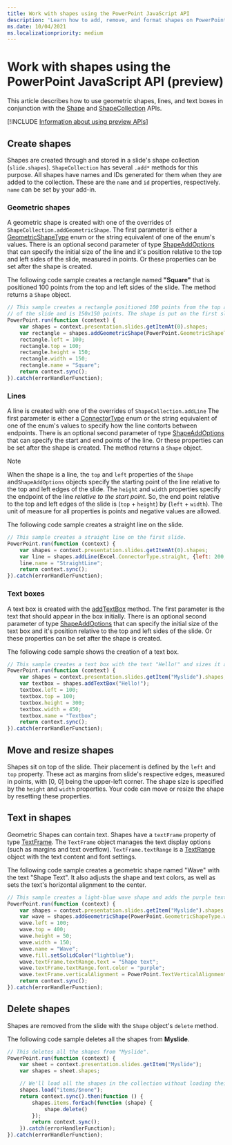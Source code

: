 ```yaml
---
title: Work with shapes using the PowerPoint JavaScript API
description: 'Learn how to add, remove, and format shapes on PowerPoint slides.'
ms.date: 10/04/2021
ms.localizationpriority: medium
---
```


# Work with shapes using the PowerPoint JavaScript API (preview)

This article describes how to use geometric shapes, lines, and text boxes in conjunction with the [Shape](/javascript/api/powerpoint/poweroint.shape) and [ShapeCollection](/javascript/api/powerpoint/poweroint.shapecollection) APIs.

[!INCLUDE [Information about using preview APIs](../includes/using-preview-apis-host.md)]

## Create shapes

Shapes are created through and stored in a slide's shape collection (`slide.shapes`). `ShapeCollection` has several `.add*` methods for this purpose. All shapes have names and IDs generated for them when they are added to the collection. These are the `name` and `id` properties, respectively. `name` can be set by your add-in.

### Geometric shapes

A geometric shape is created with one of the overrides of `ShapeCollection.addGeometricShape`. The first parameter is either a [GeometricShapeType](/javascript/api/powerpoint/poweroint.geometricshapetype) enum or the string equivalent of one of the enum's values. There is an optional second parameter of type [ShapeAddOptions](/javascript/api/powerpoint/poweroint.shapeaddoptions) that can specify the initial size of the line and it's position relative to the top and left sides of the slide, measured in points. Or these properties can be set after the shape is created.

The following code sample creates a rectangle named **"Square"** that is positioned 100 points from the top and left sides of the slide. The method returns a `Shape` object.

```js
// This sample creates a rectangle positioned 100 points from the top and left sides
// of the slide and is 150x150 points. The shape is put on the first slide.
PowerPoint.run(function (context) {
    var shapes = context.presentation.slides.getItemAt(0).shapes;
    var rectangle = shapes.addGeometricShape(PowerPoint.GeometricShapeType.rectangle);
    rectangle.left = 100;
    rectangle.top = 100;
    rectangle.height = 150;
    rectangle.width = 150;
    rectangle.name = "Square";
    return context.sync();
}).catch(errorHandlerFunction);
```

### Lines

A line is created with one of the overrides of `ShapeCollection.addLine` The first parameter is either a [ConnectorType](/javascript/api/powerpoint/poweroint.connectortype) enum or the string equivalent of one of the enum's values to specify how the line contorts between endpoints. There is an optional second parameter of type [ShapeAddOptions](/javascript/api/powerpoint/poweroint.shapeaddoptions) that can specify the start and end points of the line. Or these properties can be set after the shape is created. The method returns a `Shape` object.

> [!NOTE]
> When the shape is a line, the `top` and `left` properties of the `Shape` and`ShapeAddOptions` objects specify the starting point of the line relative to the top and left edges of the slide. The `height` and `width` properties specify the endpoint of the line *relative to the start point*. So, the end point relative to the top and left edges of the slide is (`top` + `height`) by (`left` + `width`). The unit of measure for all properties is points and negative values are allowed.

The following code sample creates a straight line on the slide.

```js
// This sample creates a straight line on the first slide.
PowerPoint.run(function (context) {
    var shapes = context.presentation.slides.getItemAt(0).shapes;
    var line = shapes.addLine(Excel.ConnectorType.straight, {left: 200, top: 50, height: 300, width: 150});
    line.name = "StraightLine";
    return context.sync();
}).catch(errorHandlerFunction);
```

### Text boxes

A text box is created with the [addTextBox](/javascript/api/powerpoint/powerpoint.shapecollection?view=powerpoint-js-preview#addTextBox_text__options_) method. The first parameter is the text that should appear in the box initially. There is an optional second parameter of type [ShapeAddOptions](/javascript/api/powerpoint/poweroint.shapeaddoptions) that can specify the initial size of the text box and it's position relative to the top and left sides of the slide. Or these properties can be set after the shape is created.

The following code sample shows the creation of a text box.

```js
// This sample creates a text box with the text "Hello!" and sizes it appropriately.
PowerPoint.run(function (context) {
    var shapes = context.presentation.slides.getItem("Myslide").shapes;
    var textbox = shapes.addTextBox("Hello!");
    textbox.left = 100;
    textbox.top = 100;
    textbox.height = 300;
    textbox.width = 450;
    textbox.name = "Textbox";
    return context.sync();
}).catch(errorHandlerFunction);
```

## Move and resize shapes

Shapes sit on top of the slide. Their placement is defined by the `left` and `top` property. These act as margins from slide's respective edges, measured in points, with [0, 0] being the upper-left corner. The shape size is specified by the `height` and `width` properties. Your code can move or resize the shape by resetting these properties.

## Text in shapes

Geometric Shapes can contain text. Shapes have a `textFrame` property of type [TextFrame](/javascript/api/powerpoint/poweroint.textframe). The `TextFrame` object manages the text display options (such as margins and text overflow). `TextFrame.textRange` is a [TextRange](/javascript/api/powerpoint/poweroint.textrange) object with the text content and font settings.

The following code sample creates a geometric shape named "Wave" with the text "Shape Text". It also adjusts the shape and text colors, as well as sets the text's horizontal alignment to the center.

```js
// This sample creates a light-blue wave shape and adds the purple text "Shape text" to the center.
PowerPoint.run(function (context) {
    var shapes = context.presentation.slides.getItem("Myslide").shapes;
    var wave = shapes.addGeometricShape(PowerPoint.GeometricShapeType.wave);
    wave.left = 100;
    wave.top = 400;
    wave.height = 50;
    wave.width = 150;
    wave.name = "Wave";
    wave.fill.setSolidColor("lightblue");
    wave.textFrame.textRange.text = "Shape text";
    wave.textFrame.textRange.font.color = "purple";
    wave.textFrame.verticalAlignment = PowerPoint.TextVerticalAlignment.middleCentered;
    return context.sync();
}).catch(errorHandlerFunction);
```

## Delete shapes

Shapes are removed from the slide with the `Shape` object's `delete` method. 

The following code sample deletes all the shapes from **Myslide**.

```js
// This deletes all the shapes from "Myslide".
PowerPoint.run(function (context) {
    var sheet = context.presentation.slides.getItem("Myslide");
    var shapes = sheet.shapes;

    // We'll load all the shapes in the collection without loading their properties.
    shapes.load("items/$none");
    return context.sync().then(function () {
        shapes.items.forEach(function (shape) {
            shape.delete()
        });
        return context.sync();
    }).catch(errorHandlerFunction);
}).catch(errorHandlerFunction);
```
